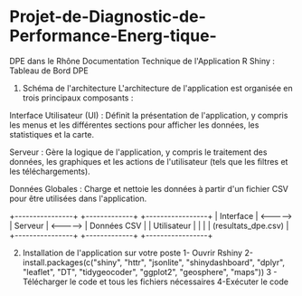 # Projet-de-Diagnostic-de-Performance-Energ-tique-
DPE dans le Rhône
Documentation Technique de l'Application R Shiny : Tableau de Bord DPE
1. Schéma de l'architecture
L'architecture de l'application est organisée en trois principaux composants :

Interface Utilisateur (UI) : Définit la présentation de l'application, y compris les menus et les différentes sections pour afficher les données, les statistiques et la carte.

Serveur : Gère la logique de l'application, y compris le traitement des données, les graphiques et les actions de l'utilisateur (tels que les filtres et les téléchargements).

Données Globales : Charge et nettoie les données à partir d'un fichier CSV pour être utilisées dans l'application.

+----------------+          +-------------+         +-----------------+
|   Interface     | <-----> |   Serveur   | <-----> |  Données CSV    |
|     Utilisateur |          |             |         |  (resultats_dpe.csv) |
+----------------+          +-------------+         +-----------------+


2. Installation de l'application sur votre poste
1- Ouvrir Rshiny
2-install.packages(c("shiny", "httr", "jsonlite", "shinydashboard", "dplyr", "leaflet", "DT", "tidygeocoder", "ggplot2", "geosphere", "maps"))
3 - Télécharger le code et tous les fichiers nécessaires
4-Exécuter le code
